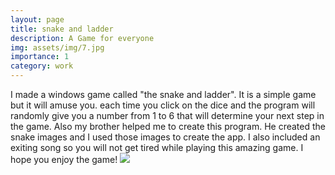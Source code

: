 ```yaml
---
layout: page
title: snake and ladder
description: A Game for everyone     
img: assets/img/7.jpg
importance: 1
category: work
---
```

I made a windows game called "the snake and ladder". It is a simple game but it will amuse you. each time you click on the dice and the program will randomly give you a number from 1 to 6 that will determine your next step in the game.
Also my brother helped me to create this program. He created the snake images and I used those images to create the app.
I also included an exiting song so you will not get tired while playing this amazing game. I hope you enjoy the game!
<img src="https://mani-the-great.github.io/assets/img/7.jpg">
